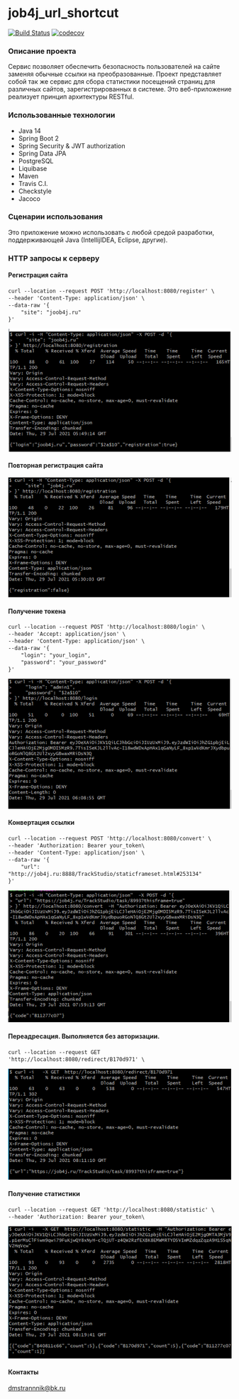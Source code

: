 # job4j_url_shortcut
[![Build Status](https://travis-ci.com/dmitriyermoshin19/job4j_url_shortcut.svg?branch=main)](https://travis-ci.com/dmitriyermoshin19/job4j_url_shortcut)
[![codecov](https://codecov.io/gh/dmitriyermoshin19/job4j_url_shortcut/branch/main/graph/badge.svg)](https://codecov.io/gh/dmitriyermoshin19/job4j_url_shortcut)

### Описание проекта
Сервис позволяет обеспечить безопасность пользователей на сайте заменяя обычные ссылки на преобразованные.  Проект представляет собой так же сервис для сбора статистики посещений страниц для различных сайтов, зарегистрированных в системе. Это веб-приложение реализует принцип архитектуры RESTful.

### Использованные технологии
* Java 14
* Spring Boot 2
* Spring Security & JWT authorization
* Spring Data JPA
* PostgreSQL
* Liquibase
* Maven
* Travis C.I.
* Checkstyle
* Jacoco

### Сценарии использования
Это приложение можно использовать с любой средой разработки, поддерживающей Java (IntellijIDEA, Eclipse, другие).

### HTTP запросы к серверу

#### Регистрация сайта
````
curl --location --request POST 'http://localhost:8080/register' \
--header 'Content-Type: application/json' \
--data-raw '{
    "site": "joob4j.ru"
}'
````

![GitHub Logo](images/reg.png)

#### Повторная регистрация сайта

![GitHub Logo](images/regf.png)

#### Получение токена
````
curl --location --request POST 'http://localhost:8080/login' \
--header 'Accept: application/json' \
--header 'Content-Type: application/json' \
--data-raw '{
    "login": "your_login",
    "password": "your_password"
}'
````

![GitHub Logo](images/gettoken.png)


#### Конвертация ссылки
````
curl --location --request POST 'http://localhost:8080/convert' \
--header 'Authorization: Bearer your_token\
--header 'Content-Type: application/json' \
--data-raw '{
    "url": "http://job4j.ru:8888/TrackStudio/staticframeset.html#253134"
}'
````

![GitHub Logo](images/schort.png)


#### Переадресация. Выполняется без авторизации.
````
curl --location --request GET 'http://localhost:8080/redirect/B170d971' \
````

![GitHub Logo](images/redirect.png)


#### Получение статистики
````
curl --location --request GET 'http://localhost:8080/statistic' \
--header 'Authorization: Bearer your_token\
````

![GitHub Logo](images/stat.png)

#### Контакты
dmstrannnik@bk.ru
